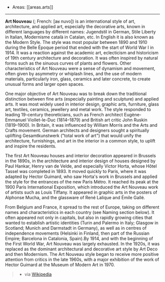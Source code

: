 
- Areas: [[areas.arts]]

---

**Art Nouveau** (; French: [aʁ nuvo]) is an international style of art, architecture, and applied art, especially the decorative arts, known in different languages by different names: Jugendstil in German, Stile Liberty in Italian, Modernisme català in Catalan, etc. In English it is also known as the Modern Style. The style was most popular between 1890 and 1910 during the Belle Époque period that ended with the start of World War I in 1914. It was a reaction against the academic art, eclecticism and historicism of 19th century architecture and decoration. It was often inspired by natural forms such as the sinuous curves of plants and flowers. Other characteristics of Art Nouveau were a sense of dynamism and movement, often given by asymmetry or whiplash lines, and the use of modern materials, particularly iron, glass, ceramics and later concrete, to create unusual forms and larger open spaces.

One major objective of Art Nouveau was to break down the traditional distinction between fine arts (especially painting and sculpture) and applied arts. It was most widely used in interior design, graphic arts, furniture, glass art, textiles, ceramics, jewellery and metal work. The style responded to leading 19-century theoreticians, such as French architect Eugène-Emmanuel Viollet-le-Duc (1814–1879) and British art critic John Ruskin (1819–1900). In Britain, it was influenced by William Morris and the Arts and Crafts movement. German architects and designers sought a spiritually uplifting Gesamtkunstwerk ("total work of art") that would unify the architecture, furnishings, and art in the interior in a common style, to uplift and inspire the residents.

The first Art Nouveau houses and interior decoration appeared in Brussels in the 1890s, in the architecture and interior design of houses designed by Paul Hankar, Henry van de Velde, and especially Victor Horta, whose Hôtel Tassel was completed in 1893. It moved quickly to Paris, where it was adapted by Hector Guimard, who saw Horta's work in Brussels and applied the style for the entrances of the new Paris Métro. It reached its peak at the 1900 Paris International Exposition, which introduced the Art Nouveau work of artists such as Louis Tiffany. It appeared in graphic arts in the posters of Alphonse Mucha, and the glassware of René Lalique and Émile Gallé.

From Belgium and France, it spread to the rest of Europe, taking on different names and characteristics in each country (see Naming section below). It often appeared not only in capitals, but also in rapidly growing cities that wanted to establish artistic identities (Turin and Palermo in Italy; Glasgow in Scotland; Munich and Darmstadt in Germany), as well as in centres of independence movements (Helsinki in Finland, then part of the Russian Empire; Barcelona in Catalonia, Spain).By 1914, and with the beginning of the First World War, Art Nouveau was largely exhausted. In the 1920s, it was replaced as the dominant architectural and decorative art style by Art Deco and then Modernism. The Art Nouveau style began to receive more positive attention from critics in the late 1960s, with a major exhibition of the work of Hector Guimard at the Museum of Modern Art in 1970.

> - via [Wikipedia](https://en.wikipedia.org/wiki/Art%20Nouveau)
